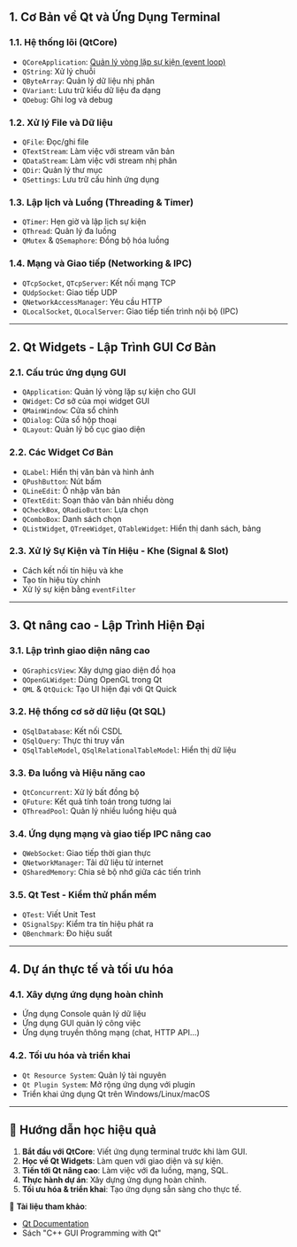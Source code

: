 ## 1. **Cơ Bản về Qt và Ứng Dụng Terminal**
### 1.1. **Hệ thống lõi (QtCore)**
- `QCoreApplication`: [Quản lý vòng lặp sự kiện (event loop)](./_0001_QCoreApplication.md)
- `QString`: Xử lý chuỗi
- `QByteArray`: Quản lý dữ liệu nhị phân
- `QVariant`: Lưu trữ kiểu dữ liệu đa dạng
- `QDebug`: Ghi log và debug

### 1.2. **Xử lý File và Dữ liệu**
- `QFile`: Đọc/ghi file
- `QTextStream`: Làm việc với stream văn bản
- `QDataStream`: Làm việc với stream nhị phân
- `QDir`: Quản lý thư mục
- `QSettings`: Lưu trữ cấu hình ứng dụng

### 1.3. **Lập lịch và Luồng (Threading & Timer)**
- `QTimer`: Hẹn giờ và lập lịch sự kiện
- `QThread`: Quản lý đa luồng
- `QMutex` & `QSemaphore`: Đồng bộ hóa luồng

### 1.4. **Mạng và Giao tiếp (Networking & IPC)**
- `QTcpSocket`, `QTcpServer`: Kết nối mạng TCP
- `QUdpSocket`: Giao tiếp UDP
- `QNetworkAccessManager`: Yêu cầu HTTP
- `QLocalSocket`, `QLocalServer`: Giao tiếp tiến trình nội bộ (IPC)

---

## 2. **Qt Widgets - Lập Trình GUI Cơ Bản**
### 2.1. **Cấu trúc ứng dụng GUI**
- `QApplication`: Quản lý vòng lặp sự kiện cho GUI
- `QWidget`: Cơ sở của mọi widget GUI
- `QMainWindow`: Cửa sổ chính
- `QDialog`: Cửa sổ hộp thoại
- `QLayout`: Quản lý bố cục giao diện

### 2.2. **Các Widget Cơ Bản**
- `QLabel`: Hiển thị văn bản và hình ảnh
- `QPushButton`: Nút bấm
- `QLineEdit`: Ô nhập văn bản
- `QTextEdit`: Soạn thảo văn bản nhiều dòng
- `QCheckBox`, `QRadioButton`: Lựa chọn
- `QComboBox`: Danh sách chọn
- `QListWidget`, `QTreeWidget`, `QTableWidget`: Hiển thị danh sách, bảng

### 2.3. **Xử lý Sự Kiện và Tín Hiệu - Khe (Signal & Slot)**
- Cách kết nối tín hiệu và khe
- Tạo tín hiệu tùy chỉnh
- Xử lý sự kiện bằng `eventFilter`

---

## 3. **Qt nâng cao - Lập Trình Hiện Đại**
### 3.1. **Lập trình giao diện nâng cao**
- `QGraphicsView`: Xây dựng giao diện đồ họa
- `QOpenGLWidget`: Dùng OpenGL trong Qt
- `QML` & `QtQuick`: Tạo UI hiện đại với Qt Quick

### 3.2. **Hệ thống cơ sở dữ liệu (Qt SQL)**
- `QSqlDatabase`: Kết nối CSDL
- `QSqlQuery`: Thực thi truy vấn
- `QSqlTableModel`, `QSqlRelationalTableModel`: Hiển thị dữ liệu

### 3.3. **Đa luồng và Hiệu năng cao**
- `QtConcurrent`: Xử lý bất đồng bộ
- `QFuture`: Kết quả tính toán trong tương lai
- `QThreadPool`: Quản lý nhiều luồng hiệu quả

### 3.4. **Ứng dụng mạng và giao tiếp IPC nâng cao**
- `QWebSocket`: Giao tiếp thời gian thực
- `QNetworkManager`: Tải dữ liệu từ internet
- `QSharedMemory`: Chia sẻ bộ nhớ giữa các tiến trình

### 3.5. **Qt Test - Kiểm thử phần mềm**
- `QTest`: Viết Unit Test
- `QSignalSpy`: Kiểm tra tín hiệu phát ra
- `QBenchmark`: Đo hiệu suất

---

## 4. **Dự án thực tế và tối ưu hóa**
### 4.1. **Xây dựng ứng dụng hoàn chỉnh**
- Ứng dụng Console quản lý dữ liệu
- Ứng dụng GUI quản lý công việc
- Ứng dụng truyền thông mạng (chat, HTTP API…)

### 4.2. **Tối ưu hóa và triển khai**
- `Qt Resource System`: Quản lý tài nguyên
- `Qt Plugin System`: Mở rộng ứng dụng với plugin
- Triển khai ứng dụng Qt trên Windows/Linux/macOS

---
## 🎯 **Hướng dẫn học hiệu quả**
1. **Bắt đầu với QtCore**: Viết ứng dụng terminal trước khi làm GUI.
2. **Học về Qt Widgets**: Làm quen với giao diện và sự kiện.
3. **Tiến tới Qt nâng cao**: Làm việc với đa luồng, mạng, SQL.
4. **Thực hành dự án**: Xây dựng ứng dụng hoàn chỉnh.
5. **Tối ưu hóa & triển khai**: Tạo ứng dụng sẵn sàng cho thực tế.

📌 **Tài liệu tham khảo**:
- [Qt Documentation](https://doc.qt.io/)
- Sách "C++ GUI Programming with Qt"

